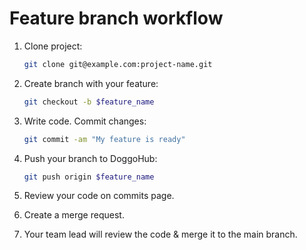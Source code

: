# Feature branch workflow

1.  Clone project:

    ```bash
    git clone git@example.com:project-name.git
    ```

1.  Create branch with your feature:

    ```bash
    git checkout -b $feature_name
    ```

1.  Write code. Commit changes:

    ```bash
    git commit -am "My feature is ready"
    ```

1.  Push your branch to DoggoHub:

    ```bash
    git push origin $feature_name
    ```

1.  Review your code on commits page.

1.  Create a merge request.

1.  Your team lead will review the code &amp; merge it to the main branch.
